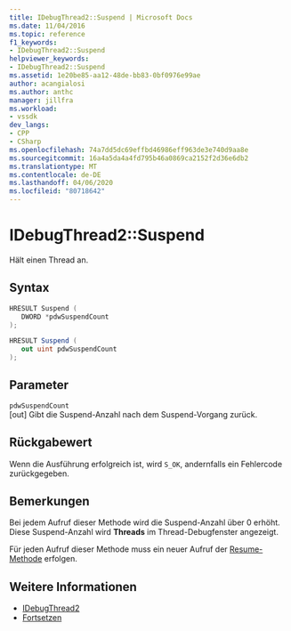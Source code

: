 ```yaml
---
title: IDebugThread2::Suspend | Microsoft Docs
ms.date: 11/04/2016
ms.topic: reference
f1_keywords:
- IDebugThread2::Suspend
helpviewer_keywords:
- IDebugThread2::Suspend
ms.assetid: 1e20be85-aa12-48de-bb83-0bf0976e99ae
author: acangialosi
ms.author: anthc
manager: jillfra
ms.workload:
- vssdk
dev_langs:
- CPP
- CSharp
ms.openlocfilehash: 74a7dd5dc69effbd46986eff963de3e740d9aa8e
ms.sourcegitcommit: 16a4a5da4a4fd795b46a0869ca2152f2d36e6db2
ms.translationtype: MT
ms.contentlocale: de-DE
ms.lasthandoff: 04/06/2020
ms.locfileid: "80718642"
---
```

# <a name="idebugthread2suspend"></a>IDebugThread2::Suspend
Hält einen Thread an.

## <a name="syntax"></a>Syntax

```cpp
HRESULT Suspend ( 
   DWORD *pdwSuspendCount
);
```

```csharp
HRESULT Suspend ( 
   out uint pdwSuspendCount
);
```

## <a name="parameters"></a>Parameter
`pdwSuspendCount`\
[out] Gibt die Suspend-Anzahl nach dem Suspend-Vorgang zurück.

## <a name="return-value"></a>Rückgabewert
 Wenn die Ausführung erfolgreich ist, wird `S_OK`, andernfalls ein Fehlercode zurückgegeben.

## <a name="remarks"></a>Bemerkungen
 Bei jedem Aufruf dieser Methode wird die Suspend-Anzahl über 0 erhöht. Diese Suspend-Anzahl wird **Threads** im Thread-Debugfenster angezeigt.

 Für jeden Aufruf dieser Methode muss ein neuer Aufruf der [Resume-Methode](../../../extensibility/debugger/reference/idebugthread2-resume.md) erfolgen.

## <a name="see-also"></a>Weitere Informationen
- [IDebugThread2](../../../extensibility/debugger/reference/idebugthread2.md)
- [Fortsetzen](../../../extensibility/debugger/reference/idebugthread2-resume.md)
